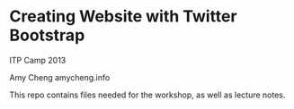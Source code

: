 Creating Website with Twitter Bootstrap
=======================================
ITP Camp 2013

Amy Cheng
amycheng.info 

This repo contains files needed for the workshop, as well as lecture notes.
